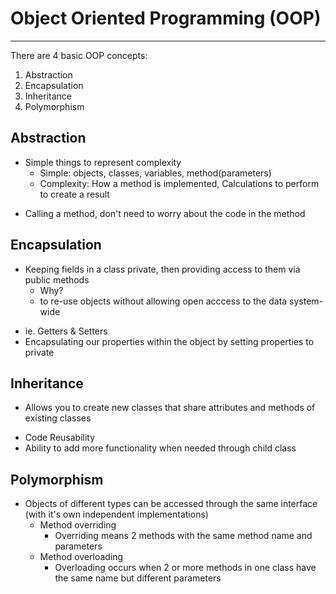 # Object Oriented Programming (OOP)
-----------------------------------
There are 4 basic OOP concepts:
1. Abstraction
2. Encapsulation
3. Inheritance
4. Polymorphism


## Abstraction
* Simple things to represent complexity
    * Simple: objects, classes, variables, method(parameters)
    * Complexity: How a method is implemented, Calculations to perform to create a result

-  Calling a method, don't need to worry about the code in the method
    
    
## Encapsulation
* Keeping fields in a class private, then providing access to them via public methods
    * Why?
    * to re-use objects without allowing open acccess to the data system-wide

-  ie. Getters & Setters
-  Encapsulating our properties within the object by setting properties to private


## Inheritance
* Allows you to create new classes that share attributes and methods of existing classes

-  Code Reusability
-  Ability to add more functionality when needed through child class
    
    
## Polymorphism
* Objects of different types can be accessed through the same interface (with it's own independent implementations)
    * Method overriding
         -  Overriding means 2 methods with the same method name and parameters
    * Method overloading
         -  Overloading occurs when 2 or more methods in one class have the same name but different parameters
